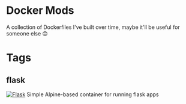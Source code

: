 # Docker Mods
A collection of Dockerfiles I've built over time, maybe it'll be useful for someone else 😊

# Tags
## flask
[![Flask](https://github.com/phauxcamus/dockermods/actions/workflows/flask.yml/badge.svg)](https://github.com/phauxcamus/dockermods/actions/workflows/flask.yml)
Simple Alpine-based container for running flask apps